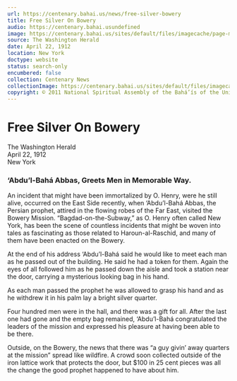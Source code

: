```yaml
---
url: https://centenary.bahai.us/news/free-silver-bowery
title: Free Silver On Bowery
audio: https://centenary.bahai.usundefined
image: https://centenary.bahai.us/sites/default/files/imagecache/page-main-image/images/press_clippings/04-22-1912%2CThe%20Washington%20Herald%2CFree%20Silver%20on%20Bowery.png
source: The Washington Herald
date: April 22, 1912
location: New York
doctype: website
status: search-only
encumbered: false
collection: Centenary News
collectionImage: https://centenary.bahai.us/sites/default/files/imagecache/theme-image/main_image/abdulbaha-overview-small_0.jpg
copyright: © 2011 National Spiritual Assembly of the Bahá’ís of the United States
---
```



# Free Silver On Bowery

The Washington Herald  
April 22, 1912  
New York  



### ‘Abdu’l-Bahá Abbas, Greets Men in Memorable Way.

An incident that might have been immortalized by O. Henry, were he still alive, occurred on the East Side recently, when ‘Abdu’l-Bahá Abbas, the Persian prophet, attired in the flowing robes of the Far East, visited the Bowery Mission. “Bagdad-on-the-Subway,” as O. Henry often called New York, has been the scene of countless incidents that might be woven into tales as fascinating as those related to Haroun-al-Raschid, and many of them have been enacted on the Bowery.

At the end of his address ‘Abdu’l-Bahá said he would like to meet each man as he passed out of the building. He said he had a token for them. Again the eyes of all followed him as he passed down the aisle and took a station near the door, carrying a mysterious looking bag in his hand.

As each man passed the prophet he was allowed to grasp his hand and as he withdrew it in his palm lay a bright silver quarter.

Four hundred men were in the hall, and there was a gift for all. After the last one had gone and the empty bag remained, ‘Abdu’l-Bahá congratulated the leaders of the mission and expressed his pleasure at having been able to be there.

Outside, on the Bowery, the news that there was “a guy givin’ away quarters at the mission” spread like wildfire. A crowd soon collected outside of the iron lattice work that protects the door, but $100 in 25 cent pieces was all the change the good prophet happened to have about him.